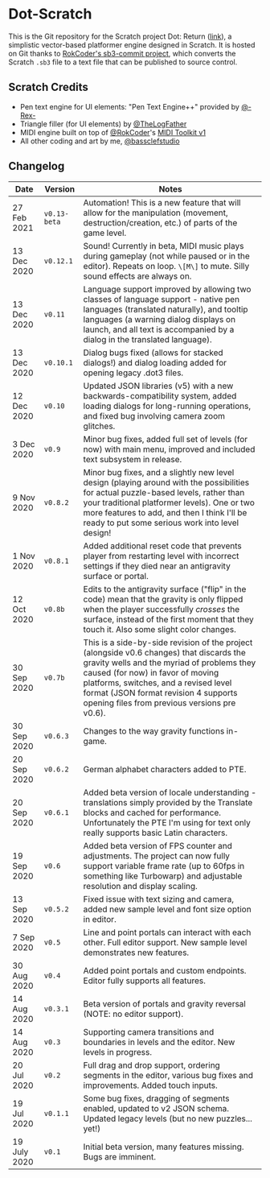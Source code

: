# Dot-Scratch
This is the Git repository for the Scratch project Dot: Return ([link](https://scratch.mit.edu/projects/412149960)), a simplistic vector-based platformer engine designed in Scratch. It is hosted on Git thanks to [RokCoder's sb3-commit project](https://github.com/rokcoder-scratch/sb3-commit), which converts the Scratch `.sb3` file to a text file that can be published to source control.

## Scratch Credits

 - Pen text engine for UI elements: "Pen Text Engine++" provided by [@-Rex-](https://scratch.mit.edu/users/-Rex-/)
 - Triangle filler (for UI elements) by [@TheLogFather](https://scratch.mit.edu/users/TheLogFather/)
 - MIDI engine built on top of [@RokCoder](https://scratch.mit.edu/users/RokCoder/)'s [MIDI Toolkit v1](https://scratch.mit.edu/projects/286690095)
 - All other coding and art by me, [@bassclefstudio](https://scratch.mit.edu/users/bassclefstudio/)

## Changelog

|Date|Version|Notes|
|---|---|---|
|27 Feb 2021    |`v0.13-beta`            |Automation! This is a new feature that will allow for the manipulation (movement, destruction/creation, etc.) of parts of the game level.|
|13 Dec 2020    |`v0.12.1`               |Sound! Currently in beta, MIDI music plays during gameplay (not while paused or in the editor). Repeats on loop. `\[M\]` to mute. Silly sound effects are always on.|
|13 Dec 2020    |`v0.11`                 |Language support improved by allowing two classes of language support - native pen languages (translated naturally), and tooltip languages (a warning dialog displays on launch, and all text is accompanied by a dialog in the translated language).|
|13 Dec 2020    |`v0.10.1`               |Dialog bugs fixed (allows for stacked dialogs!) and dialog loading added for opening legacy .dot3 files.|
|12 Dec 2020    |`v0.10`                 |Updated JSON libraries (v5) with a new backwards-compatibility system, added loading dialogs for long-running operations, and fixed bug involving camera zoom glitches.|
|3 Dec 2020     |`v0.9`                  |Minor bug fixes, added full set of levels (for now) with main menu, improved and included text subsystem in release.|
|9 Nov 2020     |`v0.8.2`                |Minor bug fixes, and a slightly new level design (playing around with the possibilities for actual puzzle-based levels, rather than your traditional platformer levels). One or two more features to add, and then I think I'll be ready to put some serious work into level design!|
|1 Nov 2020     |`v0.8.1`                |Added additional reset code that prevents player from restarting level with incorrect settings if they died near an antigravity surface or portal.|
|12 Oct 2020    |`v0.8b`                 |Edits to the antigravity surface ("flip" in the code) mean that the gravity is only flipped when the player successfully *crosses* the surface, instead of the first moment that they touch it. Also some slight color changes.|
|30 Sep 2020    |`v0.7b`                 |This is a side-by-side revision of the project (alongside v0.6 changes) that discards the gravity wells and the myriad of problems they caused (for now) in favor of moving platforms, switches, and a revised level format (JSON format revision 4 supports opening files from previous versions pre v0.6).|
|30 Sep 2020    |`v0.6.3`                |Changes to the way gravity functions in-game.|
|20 Sep 2020    |`v0.6.2`                |German alphabet characters added to PTE.|
|20 Sep 2020    |`v0.6.1`                |Added beta version of locale understanding - translations simply provided by the Translate blocks and cached for performance. Unfortunately the PTE I'm using for text only really supports basic Latin characters.|
|19 Sep 2020    |`v0.6`                  |Added beta version of FPS counter and adjustments. The project can now fully support variable frame rate (up to 60fps in something like Turbowarp) and adjustable resolution and display scaling.|
|13 Sep 2020    |`v0.5.2`                |Fixed issue with text sizing and camera, added new sample level and font size option in editor.|
|7 Sep 2020     |`v0.5`                  |Line and point portals can interact with each other. Full editor support. New sample level demonstrates new features.|
|30 Aug 2020    |`v0.4`                  |Added point portals and custom endpoints. Editor fully supports all features.|
|14 Aug 2020    |`v0.3.1`                |Beta version of portals and gravity reversal (NOTE: no editor support).|
|14 Aug 2020    |`v0.3`                  |Supporting camera transitions and boundaries in levels and the editor. New levels in progress.|
|20 Jul 2020    |`v0.2`                  |Full drag and drop support, ordering segments in the editor, various bug fixes and improvements. Added touch inputs.|
|19 Jul 2020    |`v0.1.1`                |Some bug fixes, dragging of segments enabled, updated to v2 JSON schema. Updated legacy levels (but no new puzzles... yet!)|
|19 July 2020   |`v0.1`                  |Initial beta version, many features missing. Bugs are imminent.|
